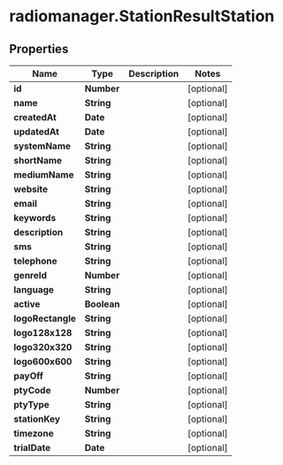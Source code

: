 # radiomanager.StationResultStation

## Properties
Name | Type | Description | Notes
------------ | ------------- | ------------- | -------------
**id** | **Number** |  | [optional] 
**name** | **String** |  | [optional] 
**createdAt** | **Date** |  | [optional] 
**updatedAt** | **Date** |  | [optional] 
**systemName** | **String** |  | [optional] 
**shortName** | **String** |  | [optional] 
**mediumName** | **String** |  | [optional] 
**website** | **String** |  | [optional] 
**email** | **String** |  | [optional] 
**keywords** | **String** |  | [optional] 
**description** | **String** |  | [optional] 
**sms** | **String** |  | [optional] 
**telephone** | **String** |  | [optional] 
**genreId** | **Number** |  | [optional] 
**language** | **String** |  | [optional] 
**active** | **Boolean** |  | [optional] 
**logoRectangle** | **String** |  | [optional] 
**logo128x128** | **String** |  | [optional] 
**logo320x320** | **String** |  | [optional] 
**logo600x600** | **String** |  | [optional] 
**payOff** | **String** |  | [optional] 
**ptyCode** | **Number** |  | [optional] 
**ptyType** | **String** |  | [optional] 
**stationKey** | **String** |  | [optional] 
**timezone** | **String** |  | [optional] 
**trialDate** | **Date** |  | [optional] 


